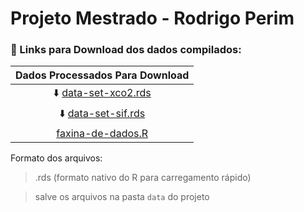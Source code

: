 
<!-- README.md is generated from README.Rmd. Please edit that file -->

# Projeto Mestrado - Rodrigo Perim

### 🔗 Links para Download dos dados compilados:

| Dados Processados Para Download |
|:--:|
| ⬇️ [data-set-xco2.rds](https://drive.google.com/file/d/1E6oYKw7WyBRcgLaiFlPP1-ZTXTG4QO-2/view?usp=sharing) |
| ⬇️ [data-set-sif.rds](https://drive.google.com/file/d/1Tvy4T2O3YwY9sQwvHnDD3sZWkoqvwZbw/view?usp=sharing) |
| [faxina-de-dados.R](https://raw.githubusercontent.com/arpanosso/projeto-mestrado-perim/refs/heads/master/data-raw/faxina-de-dados.R) |

Formato dos arquivos:

> .rds (formato nativo do R para carregamento rápido)

> salve os arquivos na pasta `data` do projeto

